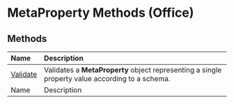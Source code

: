 
# MetaProperty Methods (Office)

## Methods



|**Name**|**Description**|
|:-----|:-----|
| [Validate](e8037c82-a9bd-936f-fbf1-03c35d83685b.md)|Validates a  **MetaProperty** object representing a single property value according to a schema.|
|Name|Description|
